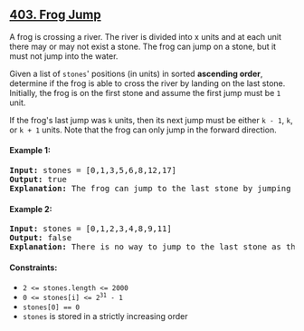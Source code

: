 ## [403. Frog Jump](https://leetcode.com/problems/frog-jump/)

A frog is crossing a river. The river is divided into x units and at each unit there may or may not exist a stone. The frog can jump on a stone, but it must not jump into the water.

Given a list of `stones`' positions (in units) in sorted **ascending order**, determine if the frog is able to cross the river by landing on the last stone. Initially, the frog is on the first stone and assume the first jump must be `1` unit.

If the frog's last jump was `k` units, then its next jump must be either `k - 1`, `k`, or `k + 1` units. Note that the frog can only jump in the forward direction.

#### Example 1:

<pre>
<strong>Input:</strong> stones = [0,1,3,5,6,8,12,17]
<strong>Output:</strong> true
<strong>Explanation:</strong> The frog can jump to the last stone by jumping 1 unit to the 2nd stone, then 2 units to the 3rd stone, then 2 units to the 4th stone, then 3 units to the 6th stone, 4 units to the 7th stone, and 5 units to the 8th stone.
</pre>

#### Example 2:

<pre>
<strong>Input:</strong> stones = [0,1,2,3,4,8,9,11]
<strong>Output:</strong> false
<strong>Explanation:</strong> There is no way to jump to the last stone as the gap between the 5th and 6th stone is too large.
</pre>

#### Constraints:

-   `2 <= stones.length <= 2000`
-   <code>0 <= stones[i] <= 2<sup>31</sup> - 1</code>
-   `stones[0] == 0`
-   `stones` is stored in a strictly increasing order
